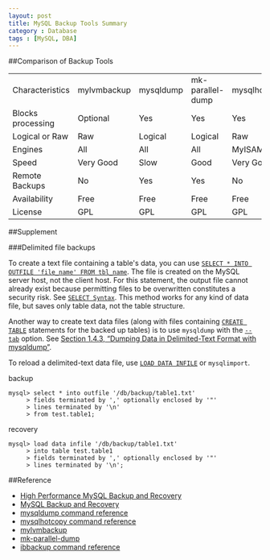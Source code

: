 ```yaml
---
layout: post
title: MySQL Backup Tools Summary
category : Database
tags : [MySQL, DBA]
---
```


##Comparison of Backup Tools

<table class="table table-striped">
	<tr>
		<td>Characteristics</td><td>mylvmbackup</td><td>mysqldump</td><td>mk-parallel-dump</td><td>mysqlhotcopy</td><td>ibbackup</td>
	</tr>
	<tr>
		<td>Blocks processing</td><td>Optional</td><td>Yes</td><td>Yes</td><td>Yes</td><td>No</td>
	</tr>
	<tr>
		<td>Logical or Raw</td><td>Raw</td><td>Logical</td><td>Logical</td><td>Raw</td><td>Raw</td>
	</tr>
	<tr>
		<td>Engines</td><td>All</td><td>All</td><td>All</td><td>MyISAM/Archive</td><td>InnoDB</td>
	</tr>
	<tr>
		<td>Speed</td><td>Very Good</td><td>Slow</td><td>Good</td><td>Very Good</td><td>Very Good</td>
	</tr>
	<tr>
		<td>Remote Backups</td><td>No</td><td>Yes</td><td>Yes</td><td>No</td><td>No</td>
	</tr>
	<tr>
		<td>Availability</td><td>Free</td><td>Free</td><td>Free</td><td>Free</td><td>Commercial</td>
	</tr>
	<tr>
		<td>License</td><td>GPL</td><td>GPL</td><td>GPL</td><td>GPL</td><td>Proprietary</td>
	</tr>
</table>

##Supplement

###Delimited file backups

To create a text file containing a table's data, you can use [`SELECT * INTO OUTFILE 'file_name' FROM tbl_name`](http://dev.mysql.com/doc/refman/5.1/en/select-into.html). The file is created on the MySQL server host, not the client host. For this statement, the output file cannot already exist because permitting files to be overwritten constitutes a security risk. See [`SELECT Syntax`](http://dev.mysql.com/doc/refman/5.1/en/select.html). This method works for any kind of data file, but saves only table data, not the table structure.

Another way to create text data files (along with files containing [`CREATE TABLE`](http://dev.mysql.com/doc/refman/5.1/en/create-table.html) statements for the backed up tables) is to use `mysqldump` with the [`--tab`](http://dev.mysql.com/doc/refman/5.1/en/mysqldump.html#option_mysqldump_tab) option. See [Section 1.4.3, “Dumping Data in Delimited-Text Format with mysqldump”](https://dev.mysql.com/doc/mysql-backup-excerpt/5.1/en/mysqldump-delimited-text.html).

To reload a delimited-text data file, use [`LOAD DATA INFILE`](http://dev.mysql.com/doc/refman/5.1/en/load-data.html) or `mysqlimport`.

backup

	mysql> select * into outfile '/db/backup/table1.txt'
		 > fields terminated by ',' optionally enclosed by '"'
		 > lines terminated by '\n'
		 > from test.table1;

recovery

	mysql> load data infile '/db/backup/table1.txt'
		 > into table test.table1
		 > fields terminated by ',' optionally enclosed by '"'
		 > lines terminated by '\n';

##Reference

* [High Performance MySQL Backup and Recovery](http://book.douban.com/subject/1495763/)
* [MySQL Backup and Recovery](https://dev.mysql.com/doc/mysql-backup-excerpt/5.1/en/index.html)
* [mysqldump command reference](https://dev.mysql.com/doc/refman/5.1/en/mysqldump.html)
* [mysqlhotcopy command reference](https://dev.mysql.com/doc/refman/5.0/en/mysqlhotcopy.html)
* [mylvmbackup](http://www.lenzg.net/mylvmbackup/)
* [mk-parallel-dump](http://www.maatkit.org/doc/mk-parallel-dump.html)
* [ibbackup command reference](https://dev.mysql.com/doc/mysql-enterprise-backup/3.5/en/options.html)